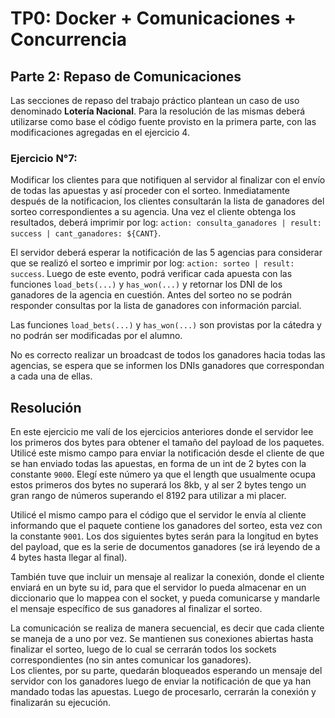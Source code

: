 # TP0: Docker + Comunicaciones + Concurrencia

## Parte 2: Repaso de Comunicaciones

Las secciones de repaso del trabajo práctico plantean un caso de uso denominado **Lotería Nacional**. Para la resolución de las mismas deberá utilizarse como base el código fuente provisto en la primera parte, con las modificaciones agregadas en el ejercicio 4.

### Ejercicio N°7:

Modificar los clientes para que notifiquen al servidor al finalizar con el envío de todas las apuestas y así proceder con el sorteo.
Inmediatamente después de la notificacion, los clientes consultarán la lista de ganadores del sorteo correspondientes a su agencia.
Una vez el cliente obtenga los resultados, deberá imprimir por log: `action: consulta_ganadores | result: success | cant_ganadores: ${CANT}`.

El servidor deberá esperar la notificación de las 5 agencias para considerar que se realizó el sorteo e imprimir por log: `action: sorteo | result: success`.
Luego de este evento, podrá verificar cada apuesta con las funciones `load_bets(...)` y `has_won(...)` y retornar los DNI de los ganadores de la agencia en cuestión. Antes del sorteo no se podrán responder consultas por la lista de ganadores con información parcial.

Las funciones `load_bets(...)` y `has_won(...)` son provistas por la cátedra y no podrán ser modificadas por el alumno.

No es correcto realizar un broadcast de todos los ganadores hacia todas las agencias, se espera que se informen los DNIs ganadores que correspondan a cada una de ellas.

## Resolución
En este ejercicio me valí de los ejercicios anteriores donde el servidor lee los primeros dos bytes para obtener el tamaño del payload de los paquetes. Utilicé este mismo campo para enviar la notificación desde el cliente de que se han enviado todas las apuestas, en forma de un int de 2 bytes con la constante `9000`. Elegí este número ya que el length que usualmente ocupa estos primeros dos bytes no superará los 8kb, y al ser 2 bytes tengo un gran rango de números superando el 8192 para utilizar a mi placer.

Utilicé el mismo campo para el código que el servidor le envía al cliente informando que el paquete contiene los ganadores del sorteo, esta vez con la constante `9001`. Los dos siguientes bytes serán para la longitud en bytes del payload, que es la serie de documentos ganadores (se irá leyendo de a 4 bytes hasta llegar al final).

También tuve que incluir un mensaje al realizar la conexión, donde el cliente enviará en un byte su id, para que el servidor lo pueda almacenar en un diccionario que lo mappea con el socket, y pueda comunicarse y mandarle el mensaje específico de sus ganadores al finalizar el sorteo.

La comunicación se realiza de manera secuencial, es decir que cada cliente se maneja de a uno por vez. Se mantienen sus conexiones abiertas hasta finalizar el sorteo, luego de lo cual se cerrarán todos los sockets correspondientes (no sin antes comunicar los ganadores).  
Los clientes, por su parte, quedarán bloqueados esperando un mensaje del servidor con los ganadores luego de enviar la notificación de que ya han mandado todas las apuestas. Luego de procesarlo, cerrarán la conexión y finalizarán su ejecución.
